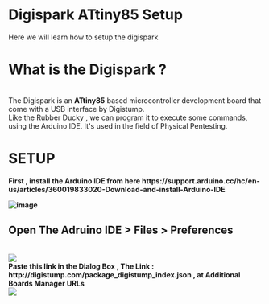 # Digispark ATtiny85 Setup
Here we will learn how to setup the digispark 
<p>
<h1>What is the Digispark ? </h1>
<br>
The Digispark is an <b>ATtiny85</b> based microcontroller development board that come with a USB interface by Digistump.
<br>
Like the Rubber Ducky , we can program it to execute some commands, using the Arduino IDE. It's used in the field of Physical Pentesting.
<p>
<h1>SETUP</h1>
<b>
  First , install the <b>Arduino IDE </b> from here https://support.arduino.cc/hc/en-us/articles/360019833020-Download-and-install-Arduino-IDE

![image](https://user-images.githubusercontent.com/74313566/224560667-99a9cf07-de3c-4daf-8b9e-9ba2dcbbc6f7.png)

<h2> Open The Adruino IDE > Files > Preferences </h2>
 <br>
<img src="https://user-images.githubusercontent.com/74313566/224561019-6c843afc-e7d2-40bf-bd9a-44410835aa5c.png">
<br>
 Paste this link in the Dialog Box , The Link : http://digistump.com/package_digistump_index.json ,  at <b>Additional Boards Manager URLs</b>
<br>
<img src="https://user-images.githubusercontent.com/74313566/224561436-b06a48e7-d5a5-40c2-a8cd-dbf2b86eb41c.png">
<p>
<br>
 
